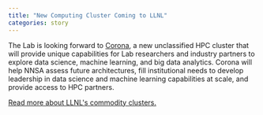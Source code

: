 ```yaml
---
title: "New Computing Cluster Coming to LLNL"
categories: story
---
```


The Lab is looking forward to [Corona](https://www.llnl.gov/news/new-computing-cluster-coming-livermore), a new unclassified HPC cluster that will provide unique capabilities for Lab researchers and industry partners to explore data science, machine learning, and big data analytics. Corona will help NNSA assess future architectures, fill institutional needs to develop leadership in data science and machine learning capabilities at scale, and provide access to HPC partners.

[Read more about LLNL's commodity clusters.](https://computing.llnl.gov/computers/commodity-clusters)
